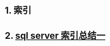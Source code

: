 # 1. 索引

# 2. [sql server 索引总结一](https://www.cnblogs.com/firstdream/p/8065496.html)


















































